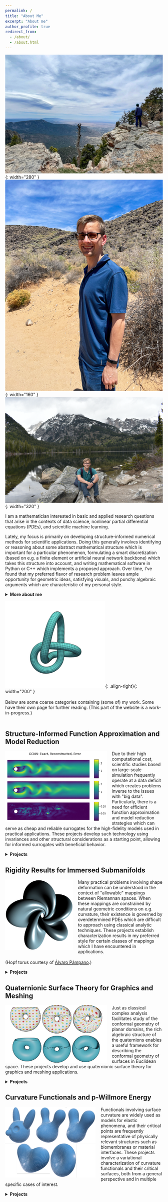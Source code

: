 ```yaml
---
permalink: /
title: "About Me"
excerpt: "About me"
author_profile: true
redirect_from:
  - /about/
  - /about.html
---
```

<!-- ![image-center](/images/frontpage.jpg){: .align-center} -->
<!-- ![Alt Text](/files/gifs/knotFandB.gif) -->

<!-- ![image-left](/images/me.png){: width="400" } ![image-right](/files/gifs/knotFandB.gif){: width="300" } -->

![image-left](/images/me_over_gorge.JPG){: width="280" } ![image-left](/images/me_w_sunglasses.JPG){: width="160" } ![image-left](/images/me.png){: width="320" }

<!-- ![image-left](/images/me.png){: width="300" } ![image-left](/images/me_w_sunglasses.jpg){: width="200" } ![image-right](/files/gifs/knotFandB.gif){: width="200" } -->

I am a mathematician interested in basic and applied research questions that arise in the contexts of data science, nonlinear partial differential equations (PDEs), and scientific machine learning.
<!-- {: .notice--success} -->

Lately, my focus is primarily on developing structure-informed numerical methods for scientific applications.  Doing this generally involves identifying or reasoning about some abstract mathematical structure which is important for a particular phenomenon, formulating a smart discretization (based on e.g. a finite element or artificial neural network backbone) which takes this structure into account, and writing mathematical software in Python or C++ which implements a proposed approach.  Over time, I've found that my preferred flavor of research problem leaves ample opportunity for geometric ideas, satisfying visuals, and punchy algebraic arguments which are characteristic of my personal style.

<details markdown="1"><summary><b>More about me</b></summary>
{: .notice--info}

A differential geometer by training, I received my PhD from Texas Tech University under the guidance of <a href="http://www.math.ttu.edu/~mtoda/">Magdalena Toda</a>, with co-advisors <a href="http://www.math.ttu.edu/~eaulisa/">Eugenio Aulisa</a> and <a href="https://www.math.uci.edu/~hungtt1/">Hung Tran</a>. At this time, I applied techniques from Riemannian geometry, variational calculus, and differential topology to study functionals involving surface curvature, with the ultimate goal of understanding their extrema. Moreover, I was (and still am) interested in understanding the possible immersions of a given topological space inside another, including what configurations are "preferred" (usually energy-minimizing) in this case.  I also spent quite a bit of time thinking about the computational modeling of geometric objects, sparking a standing interest in computer graphics which can be seen in the various simulation videos found on the <a href="/gallery/">Gallery</a> page.
<br><br>
Catalyzed by an NSF internship at Oak Ridge National Lab (featured [here!](https://orise.orau.gov/nsf-msgi/profiles/gruber.html)) toward the end of graduate school where I worked with <a href="https://sites.google.com/site/robertbridgeshomepage/">Robert Bridges</a>, I became involved post-PhD in scientific algorithm development for dimension reduction, function approximation, and the reduced-order modeling of PDEs.  This led to a postdoctoral appointment with <a href="https://people.sc.fsu.edu/~mgunzburger/">Max Gunzburger</a> at FSU working on data-driven strategies for predictive tasks related to ocean modeling.  At the same time as my application-driven interests were shifting, my purer "side project" work also moved in the direction of rigidity results for geometric objects constrained by curvature conditions.  Now, I maintain active interests in several areas of mathematics, computer science, and engineering.
<br><br>
Broad research keywords which tend to interest me include: scientific machine learning, computational and discrete geometry, conservation laws, reduced-order modeling, manifold learning, harmonic maps, surface immersions, and integrability problems.  A more detailed description of my interests can be found in my <a href="/files/Research_Statement.pdf">academic research statement</a> (current as of 9/21).
{: .notice--info}

<!-- Lately, my focus is primarily on developing structure-informed numerical methods for scientific applications.  Doing this generally involves identifying/reasoning about some abstract mathematical structure which is important for a particular phenomenon, formulating a smart discretization (based on e.g. a finite element or artificial neural network backbone) which takes this structure into account, and writing mathematical software in Python or C++ which implements the proposed discretization.  Over time, I've found that my preferred "flavor" of research problem creates ample opportunity for algebraic reasoning, flashy visuals, and short "punchy" arguments which are characteristic of my personal style.

<br><br> -->

</details>


![image-right](/files/gifs/knotFandB.gif){: .align-right}{: width="200" } <br><br> Below are some coarse categories containing (some of) my work. Some have their own page for further reading.  (This part of the website is a work-in-progress.) <br><br>


Structure-Informed Function Approximation and Model Reduction
-----
<img src="/images/GCNN_recon2.png" style="max-height: 275px; max-width: 325px; margin-right: 16px" align=left>  Due to their high computational cost, scientific studies based on large-scale simulation frequently operate at a data deficit which creates problems inverse to the issues with "big data".  Particularly, there is a need for efficient function approximation and model reduction strategies which can serve as cheap and reliable surrogates for the high-fidelity models used in practical applications.  These projects develop such technology using invariances and other structural considerations as a starting point, allowing for informed surrogates with beneficial behavior.

<details markdown="1"><summary><b>Projects</b></summary>
{: .notice}

### Multifidelity Monte Carlo Estimation for Efficient Uncertainty Quantification in Climate-Related Modeling  [Preprint](http://arxiv.org/abs/...#){: .btn .btn--info .btn--small}{: .align-right}
<img src="/images/ice_mfmc.png" style="max-height: 250px; max-width: 250px; margin-right: 16px; margin-bottom: 10px" align=left>  **Abstract:** Uncertainties in an output of interest that depends on the solution of a complex system (e.g., of partial differential equations with random inputs) are often, if not nearly ubiquitously, determined in practice using Monte Carlo (MC) estimation.  While simple to implement, MC estimation fails to provide reliable information about statistical quantities (such as the expected value of the output of interest) in application settings such as climate modeling for which obtaining a single realization of the output of interest is a costly endeavor.  Specifically, the dilemma encountered is that many samples of the output of interest have to be collected in order to obtain an MC estimator having sufficient accuracy; so many, in fact, that the available computational budget is not large enough to effect the number of samples needed. To circumvent this dilemma, we consider using multifidelity Monte Carlo (MFMC) estimation which leverages the use of less costly and less accurate surrogate models (such as coarser grids, reduced-order models, simplified physics, interpolants, etc.) to achieve, for the same computational budget, higher accuracy compared to that obtained by an MC estimator or, looking at it another way, an MFMC estimator obtains the same accuracy as the MC estimator at lower computational cost.  The key to the efficacy of MFMC estimation is the fact that most of the required computational budget is loaded onto the less costly surrogate models, so that very few samples are taken of the more expensive model of interest.  We first provide a more detailed discussion about the need to consider an alternate to MC estimation for uncertainty quantification.  Subsequently, we present a review, in an abstract setting, of the MFMC approach along with its application to three climate-related benchmark problems as a proof-of-concept exercise.
<br><br>
(Joint with [Max Gunzburger](https://people.sc.fsu.edu/~mgunzburger/), [Lili Ju](https://people.math.sc.edu/ju/), [Rihui Lan](https://scholar.google.com/citations?user=qkMD9tsAAAAJ&hl=en), and [Zhu Wang](https://people.math.sc.edu/wangzhu/).)
{: .notice--info}

### A Multifidelity Monte Carlo Method for Realistic Computational Budgets  [Preprint](http://arxiv.org/abs/2206.07572#){: .btn .btn--info .btn--small}{: .align-right}
<img src="/images/mfmc_alg_pic.png" style="max-height: 250px; max-width: 250px; margin-right: 16px; margin-bottom: 10px" align=left>  **Abstract:** A method for the multifidelity Monte Carlo (MFMC) estimation of statistical quantities is proposed which is applicable to computational budgets of any size.  Based on a sequence of optimization problems each with a globally minimizing closed-form solution, this method extends the usability of a well known MFMC algorithm, recovering it when the computational budget is large enough. Theoretical results verify that the proposed approach is at least as optimal as its namesake and retains the benefits of multifidelity estimation with minimal assumptions on the budget or amount of available data, providing a notable reduction in variance over simple Monte Carlo estimation.
<br><br>
(Joint with [Max Gunzburger](https://people.sc.fsu.edu/~mgunzburger/), [Lili Ju](https://people.math.sc.edu/ju/), and [Zhu Wang](https://people.math.sc.edu/wangzhu/).)
{: .notice--info}

### Energetically Consistent Model Reduction for Metriplectic Systems  [Preprint](https://arxiv.org/abs/2204.08049#){: .btn .btn--info .btn--small}{: .align-right}
<img src="/images/gas_containers_FOMs.png" style="max-height: 250px; max-width: 250px; margin-right: 16px; margin-bottom: 10px" align=left>  **Abstract:** The metriplectic formalism is useful for describing complete dynamical systems which conserve energy and produce entropy.  This creates challenges for model reduction, as the elimination of high-frequency information will generally not preserve the metriplectic structure which governs long-term stability of the system.  Based on proper orthogonal decomposition, a provably convergent metriplectic reduced-order model is formulated which is guaranteed to maintain the algebraic structure necessary for energy conservation and entropy formation.  Numerical results on benchmark problems show that the proposed method is remarkably stable, leading to improved accuracy over long time scales at a moderate increase in cost over naive methods.  
<br>
(Joint with [Max Gunzburger](https://people.sc.fsu.edu/~mgunzburger/), [Lili Ju](https://people.math.sc.edu/ju/), and [Zhu Wang](https://people.math.sc.edu/wangzhu/).)
{: .notice--info}

### Comparing Neural Architectures for Reduced-Order Modeling  [Preprint](https://arxiv.org/abs/2110.03442#){: .btn .btn--info .btn--small}{: .align-right} [Read More](/autoencoder-rom/){: .btn .btn--info .btn--small}{: .align-right}
<img src="/images/gcnnRom.pdf" style="max-height: 250px; max-width: 250px; margin-right: 16px" align=left>  **Abstract:** The popularity of deep convolutional autoencoders (CAEs) has engendered new and effective reduced-order models (ROMs) for the simulation of large-scale dynamical systems.  Despite this, it is still unknown whether deep CAEs provide superior performance over established linear techniques or other network-based methods in all modeling scenarios.  To elucidate this, the effect of autoencoder architecture on its associated ROM is studied through the comparison of deep CAEs against two alternatives: a simple fully connected autoencoder, and a novel graph convolutional autoencoder.  Through benchmark experiments, it is shown that the superior autoencoder architecture for a given ROM application is highly dependent on the size of the latent space and the structure of the snapshot data, with the proposed architecture demonstrating benefits on data with irregular connectivity when the latent space is sufficiently large.
<br><br>
(Joint with [Max Gunzburger](https://people.sc.fsu.edu/~mgunzburger/), [Lili Ju](https://people.math.sc.edu/ju/), and [Zhu Wang](https://people.math.sc.edu/wangzhu/).)<br>
{: .notice--info}

### Learning the Structure of Level Sets from Sparse Data  [Preprint](https://arxiv.org/abs/2104.14072#){: .btn .btn--info .btn--small}{: .align-right} [Read More](/nll/){: .btn .btn--info .btn--small}{: .align-right}
<img src="/images/levset_cartoon.pdf" style="max-height: 250px; width: 250px; margin-right: 16px; margin-bottom: 10px" align=left>  **Abstract:** A dimension reduction method based on the ``Nonlinear Level set Learning'' (NLL) approach is presented for the pointwise prediction of functions which have been sparsely sampled.  Leveraging geometric information provided by the Implicit Function Theorem, the proposed algorithm effectively reduces the input dimension to the theoretical lower bound with minor accuracy loss, providing a one-dimensional representation of the function which can be used for regression and sensitivity analysis.  Experiments and applications are presented which compare this modified NLL with the original NLL and the Active Subspaces (AS) method.  While accommodating sparse input data, the proposed algorithm is shown to train quickly and provide a much more accurate and informative reduction than either AS or the original NLL on two example functions with high-dimensional domains, as well as two state-dependent quantities depending on the solutions to parametric differential equations. 
<br><br>
(Joint with [Max Gunzburger](https://people.sc.fsu.edu/~mgunzburger/), [Lili Ju](https://people.math.sc.edu/ju/), [Yuankai Teng](https://slooowtyk.github.io/), and [Zhu Wang](https://people.math.sc.edu/wangzhu/).)
{: .notice--info}

### Pseudo-Reversible Neural Networks  [Preprint](https://arxiv.org/abs/2112.01438#){: .btn .btn--info .btn--small}{: .align-right}
<img src="/images/prnn.png" style="max-height: 250px; max-width: 250px; margin-right: 16px" align=left>  **Abstract:** Due to the curse of dimensionality and limitations on training data, approximating high-dimensional functions is a very challenging task even for powerful deep neural networks. Inspired by the Nonlinear Level set Learning (NLL) method that uses the reversible residual network (RevNet), in this paper we propose a new method for function approximation called Dimension Reduction via Learning Level Sets (DRiLLS). Our method contains two major components: one is the pseudo-reversible neural network (PRNN) module that effectively transforms high-dimensional input variables to low-dimensional active variables, and the other is the synthesized regression module for approximating function values based on the transformed data in the low-dimensional space.  Extensive experimental results demonstrate that DRiLLS outperforms both the NLL and Active Subspace methods, especially when the target function possesses critical points in the interior of its input domain.
<br><br>
(Joint with [Lili Ju](https://people.math.sc.edu/ju/), [Yuankai Teng](https://slooowtyk.github.io/), [Zhu Wang](https://people.math.sc.edu/wangzhu/), and [Guannan Zhang](https://sites.google.com/view/guannan-zhang/home).)
{: .notice--info}

### Active Manifolds: Geometric Data Analysis for Dimension Reduction  [Here](http://proceedings.mlr.press/v97/bridges19a/bridges19a.pdf){: .btn .btn--info .btn--small}{: .align-right} [Read More.](/am/){: .btn .btn--info .btn--small}{: .align-right}
<img src="/images/AMstuff.png" style="max-height: 250px; max-width: 250px; margin-right: 16px" align=left>  **Abstract:** We present an approach to analyze $$C^1(\mathbb{R}^m)$$ functions that addresses limitations present in the Active Subspaces (AS) method of Constantine et al.  Under appropriate hypotheses, our Active Manifolds (AM) method identifies a 1-D curve in the domain (the active manifold) on which nearly all values of the unknown function are attained, and which can be exploited for approximation or analysis, especially when $$m$$ is large (high-dimensional input space).  We provide theorems justifying our AM technique and an algorithm permitting functional approximation and sensitivity analysis. 
Using accessible, low-dimensional functions as initial examples, we show AM reduces approximation error by an order of magnitude compared to AS, at the expense of more computation.  Following this, we revisit the sensitivity analysis by Glaws et al. who apply AS to analyze a magnetohydrodynamic power generator model, and compare the performance of AM on the same data.  Our analysis provides detailed information not captured by AS, exhibiting the influence of each parameter individually along an active manifold.  Overall, AM represents a novel technique for analyzing functional models with benefits including: reducing $$m$$-dimensional analysis to a 1-D analogue, permitting more accurate regression than AS (at more computational expense), enabling more informative sensitivity analysis, and granting accessible visualizations (2-D plots) of parameter sensitivity along the AM. 
<br><br>
(Joint with [Robert Bridges](https://sites.google.com/site/robertbridgeshomepage/), [Christopher Felder](https://www.math.wustl.edu/~cfelder/), and [Miki Verma](https://scholar.google.com/citations?user=1jUa6nwAAAAJ&hl=en).) <br>
{: .notice--info}

</details>


Rigidity Results for Immersed Submanifolds
-----
<img src="/images/Willmore-Hopf-5-1.jpeg" style="max-height: 225px; max-width: 325px; margin-right: 16px" align=left>  Many practical problems involving shape deformation can be understood in the context of "allowable" mappings between Riemannan spaces.  When these mappings are constrained by natural geometric conditions on e.g. curvature, their existence is governed by overdetermined PDEs which are difficult to approach using classical analytic techniques.  These projects establish characterization results in my preferred style for certain classes of mappings which I have encountered in applications.  
<br>
(Hopf torus courtesy of [Álvaro Pámpano](https://www.math.ttu.edu/~apampano/index.html).)

<details markdown="1"><summary><b>Projects</b></summary>
{: .notice}

### Planar Immersions with Prescribed Curl and Jacobian Determinant are Unique  [Preprint](https://arxiv.org/abs/2107.13707#){: .btn .btn--info .btn--small}{: .align-right}
<img src="/images/phiJphi.png" style="max-height: 225px; max-width: 250px; margin-right: 16px" align=left>  **Abstract:** We prove that immersions of planar domains are uniquely specified by their Jacobian determinant, curl function, and boundary values. This settles the two-dimensional version of an outstanding conjecture related to a particular grid generation method in computer graphics. <br><br><br>
{: .notice--info}

### Parallel Codazzi Tensors with Submanifold Applications  [Preprint](https://arxiv.org/abs/2004.03103#){: .btn .btn--info .btn--small}{: .align-right}
<img src="/images/equations.png" style="max-height: 225px; max-width: 250px; margin-right: 16px" align=left>  **Abstract:** A decomposition theorem is established for a class of closed Riemannian submanifolds immersed in a space form of constant sectional curvature. In particular, it is shown that if $$M$$ has nonnegative sectional curvature and admits a Codazzi tensor with “parallel mean curvature”, then $$M$$ is locally isometric to a direct product of irreducible factors determined by the spectrum of that tensor. This decomposition is global when $$M$$ is simply connected, and generalizes what is known for immersed submanifolds with parallel mean curvature vector.
{: .notice--info}

</details>


Quaternionic Surface Theory for Graphics and Meshing
-----
<img src="/images/torus_dots.png" style="max-height: 275px; max-width: 325px; margin-right: 16px" align=left>  Just as classical complex analysis facilitates study of the conformal geometry of planar domains, the rich algebraic structure of the quaternions enables a useful framework for describing the conformal geometry of surfaces in Euclidean space.  These projects develop and use quaternionic surface theory for graphics and meshing applications.

<details markdown="1"><summary><b>Projects</b></summary>
{: .notice}

### Quasiconformal Mappings with Surface Domains [Preprint](/files/preprints/QC_paper.pdf){: .btn .btn--info .btn--small}{: .align-right}
<img src="/images/torus_checkerboard.png" style="max-height: 225px; max-width: 225px; margin-right: 16px" align=left> **Abstract:** Quasiconformal mappings from surfaces immersed in Euclidean space are discussed for the purposes of computing dilatation-optimal surface meshes with prescribed connectivity and Dirichlet boundary data.  In particular, a quaternionic formulation of quasiconformality is proposed which leads to a linear algorithm for computing least-squares quasiconformal maps from surfaces given as extrinsic mesh data.  This facilitates an iterative procedure which computes optimal quasiconformal mappings with optional constraints on surface area and extrinsic geometry.  Based on the established Quasiconformal Iteration method, the proposed algorithm produces high quality surface mappings which correctly capture boundary information while eliminating undesirable folds which appear during least-squares conformal mapping procedures.
<br><br>
(Joint with [Eugenio Aulisa](http://www.math.ttu.edu/~eaulisa/).)
{: .notice--info}

### Modeling the p-Willmore Flow of Surfaces  [Here](https://dl.acm.org/doi/10.1145/3369387?cid=99659571076){: .btn .btn--info .btn--small}{: .align-right} [Read More](/surfaceFlow/){: .btn .btn--info .btn--small}{: .align-right} 
<img src="/images/cows.pdf" style="max-height: 225px; max-width: 225px; margin-right: 16px" align=left>  **Abstract:** The unsigned p-Willmore functional generalizes important geometric functionals which measure the area and Willmore energy of immersed surfaces.  Presently, techniques of Dziuk are adapted to compute the first variation of this functional as a weak-form system of equations, which are subsequently used to develop a model for the p-Willmore flow of closed surfaces in $$\mathbb{R}^3$$.  This model is amenable to constraints on surface area and enclosed volume, and is shown to decrease the p-Willmore energy monotonically.  In addition, a penalty-based regularization procedure is formulated to prevent artificial mesh degeneration along the flow; inspired by a conformality condition derived by Kamberov et al., this procedure encourages angle-preservation in a closed and oriented surface immersion as it evolves.  Following this, a finite-element discretization of both procedures is discussed, an algorithm for running the flow is given, and an application to mesh editing is presented.
<br><br>
(Joint with [Eugenio Aulisa](http://www.math.ttu.edu/~eaulisa/).)
{: .notice--info}

</details>


Curvature Functionals and p-Willmore Energy
------
<img src="/images/dogs.pdf" style="max-height: 225px; max-width: 325px; margin-right: 16px" align=left> Functionals involving surface curvature are widely used as models for elastic phenomena, and their critical points are frequently representative of physically relevant structures such as biomembranes or material interfaces.  These projects involve a variational characterization of curvature functionals and their critical surfaces, both from a general perspective and in multiple specific cases of interest.

<details markdown="1"><summary><b>Projects</b></summary>
{: .notice}

### On p-Willmore Disks with Boundary Energies  [Preprint](https://arxiv.org/abs/2110.14778#){: .btn .btn--info .btn--small}{: .align-right}
<img src="/images/bubble.jpg" style="max-height: 180px; max-width: 180px; margin-right: 16px" align=left> **Abstract:** We consider an energy functional on surface immersions which includes contributions from both boundary and interior. Inspired by physical examples, the boundary is modeled as the center line of a generalized Kirchhoff elastic rod, while the interior term is arbitrarily dependent on the mean curvature and linearly dependent on the Gaussian curvature. We study equilibrium configurations for this energy in general among topological disks, as well as specifically for the class of examples known as p-Willmore energies.
<br><br>
(Joint with [Magdalena Toda](http://www.math.ttu.edu/~mtoda/) and [Álvaro Pámpano](https://www.math.ttu.edu/~apampano/index.html).)
{: .notice--info}

### Regarding the Euler-Plateau Problem with Elastic Modulus  [Preprint](https://arxiv.org/abs/2010.00149#){: .btn .btn--info .btn--small}{: .align-right}
<img src="/images/elastic_modulus.png" style="max-height: 180px; max-width: 180px; margin-right: 16px; margin-bottom: 10px" align=left>  **Abstract:** We study equilibrium configurations for the Euler-Plateau energy with elastic modulus, which couples an energy functional of Euler-Plateau type with a total curvature term often present in models for the free energy of biomembranes. It is shown that the potential minimizers of this energy are highly dependent on the choice of physical rigidity parameters, and that the area of critical surfaces can be computed entirely from their boundary data. When the elastic modulus does not vanish, it is shown that axially symmetric critical immersions and critical immersions of disk type are necessarily planar domains bounded by area-constrained elasticae. The cases of topological genus zero with multiple boundary components and unrestricted genus with control on the geodesic torsion are also discussed, and sufficient conditions are given which establish the same conclusion in these cases.
<br><br>
(Joint with [Magdalena Toda](http://www.math.ttu.edu/~mtoda/) and [Álvaro Pámpano](https://www.math.ttu.edu/~apampano/index.html).)
{: .notice--info}

### Stationary Surfaces with Boundaries  [Preprint](https://arxiv.org/abs/1912.07103#){: .btn .btn--info .btn--small}{: .align-right}
<img src="/images/sswb_visual2.pdf" style="max-height: 225px; max-width: 225px; margin-right: 16px; margin-bottom: 10px" align=left>  **Abstract:** This article investigates stationary surfaces with boundaries, which arise as the critical points of functionals dependent on curvature. Precisely, a generalized "bending energy" functional $$\mathcal{W}$$ is considered which involves a Lagrangian that is symmetric in the principal curvatures. The first variation of $$\mathcal{W}$$ is computed, and a stress tensor is extracted whose divergence quantifies deviation from $$\mathcal{W}$$-criticality. Boundary-value problems are then examined, and a characterization of free-boundary $$\mathcal{W}$$-surfaces with rotational symmetry is given for scaling-invariant $$\mathcal{W}$$-functionals. In case the functional is not scaling-invariant, certain boundary-to-interior consequences are discussed. Finally, some applications to the conformal Willmore energy and the p-Willmore energy of surfaces are presented.
<br><br>
(Joint with [Magdalena Toda](http://www.math.ttu.edu/~mtoda/) and [Hung Tran](https://www.math.uci.edu/~hungtt1/).)
{: .notice--info}

### On the Variation of Curvature Functionals in a Space Form with Applications to a Generalized Willmore Energy  [Preprint](https://arxiv.org/abs/1905.01759#){: .btn .btn--info .btn--small}{: .align-right}
<img src="/images/variationfig.pdf" style="max-height: 200px; max-width: 200px; margin-right: 16px" align=left>  **Abstract:** Functionals involving surface curvature are important across a range of scientific disciplines, and their extrema are representative of physically meaningful objects such as atomic lattices and biomembranes. Inspired in particular by the relationship of the Willmore energy to lipid bilayers, we consider a general functional depending on a surface and a symmetric combination of its principal curvatures, provided the surface is immersed in a 3-D space form. We compute the first and second variations of this functional, leading to expressions given entirely in terms of the surface fundamental forms. We then apply the stability criteria afforded by our calculations to a generalization of the Willmore functional, proving a result regarding the stability of spheres.
<br><br>
(Joint with [Magdalena Toda](http://www.math.ttu.edu/~mtoda/) and [Hung Tran](https://www.math.uci.edu/~hungtt1/).)
{: .notice--info}

### Curvature Functionals and p-Willmore Energy  [Here](https://ttu-ir.tdl.org/handle/2346/85351#){: .btn .btn--info .btn--small}{: .align-right} [Read More](/cf/){: .btn .btn--info .btn--small}{: .align-right}
<img src="/images/virus_end.png" style="max-height: 225px; max-width: 225px; margin-right: 16px" align=left>  My PhD thesis, which investigates many aspects of general curvature functionals in the abstract, and applies some of them to the particular case of the p-Willmore energy. 
<br><br>
**Abstract:** Functionals involving surface curvature are frequently
encountered when modeling the behavior of important biological structures such
as lipid membranes. To better understand these objects, we consider a general
functional on surface immersions which is dependent on the surface mean and
Gauss curvatures. Variations of this functional are presented, and stability
criteria are given in terms of basic geometric invariants coming from the surface
fundamental forms. These results are then applied to a particular curvature
functional which generalizes the Willmore energy, and a nonexistence result is
presented. A constrained minimization problem is then considered, leading to
a stability result involving round spheres. Further study is done on a generalization of the Willmore flow of surfaces in $\mathbb{R}^3$ -- a geometric tool known for its aesthetic beauty. In particular, two finite-element formulations of this problem are presented: one which is applicable to surfaces presented graphically, and the other which models closed immersed (possibly self-intersecting) surfaces and is amenable to constraints on surface area and enclosed volume. It is shown in both cases that the energy decreases along the flow. Moreover, stability and consistency results are obtained in the closed surface model, and examples of the implementation are discussed. Inspired by conformal geometry, a post-processing procedure is also presented, which ensures that a given surface mesh remains nearly conformal along the Willmore flow despite its initial regularity. This abolishes the mesh degeneration that usually accompanies position-based surface flows, and leads to a robust model that can accommodate variable time steps as well as surface genera.
{: .notice--info}

</details>
